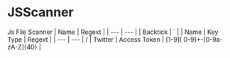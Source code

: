 # JSScanner
Js File Scanner
| Name     | Regext |
| ---      | ---       |
| Backtick | `         |
| Name     | Key Type | Regext |
| ---      | ---       |        /
| Twitter |    Access Token      | [1-9][ 0-9]+-[0-9a-zA-Z]{40}        |
